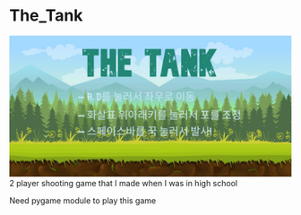 # The_Tank

![image01](./game_startScreen.png)
2 player shooting game that I made when I was in high school

Need pygame module to play this game
